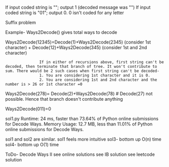 If input coded string is ""; output 1 (decoded message was "")
If input coded string is "01"; output 0. 0 isn't coded for any letter

Suffix problem

Example-
Ways2Decode(<string>) gives total ways to decode <string>

Ways2Decode(12345)=Decode(1)+Ways2Decode(2345)  (consider 1st character)
                    +
                   Decode(12)+Ways2Decode(345)  (consider 1st and 2nd character)

                   If in either of recursions above, first string can't be decoded, then terminate that branch of tree. It won't contribute to sum. There would be 2 such cases when first string can't be decoded-
                   1. You are considering 1st character and it is 0.
                   2. You are considering 1st and 2nd character and the number is > 26 or 1st character =0

Ways2Decode(278)= Decode(2)+Ways2Decode(78)
                  # Decode(27) not possible. Hence that branch doesn't contribute anything

Ways2Decode(011)=0      

sol1.py
Runtime: 24 ms, faster than 73.64% of Python online submissions for Decode Ways.
Memory Usage: 12.7 MB, less than 11.01% of Python online submissions for Decode Ways.

sol1 and sol2 are similar. sol1 feels more intuitive
sol3- bottom up O(n) time
sol4- bottom up O(1) time

ToDo-
Decode Ways II
see online solutions
see IB solution
see leetcode solution
